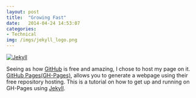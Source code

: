 ```yaml
---
layout: post
title:  "Growing Fast"
date:   2014-04-24 14:53:07
categories:
- Technical
img: /imgs/jekyll_logo.png
---
```


[![Jekyll]({{site.base}}/imgs/jekyll_logo.png)][jekyll]

Seeing as how [GitHub][GitHub] is free and amazing, I chose to host my page on it. [GitHub Pages(GH-Pages)][GH-Pages], allows you to generate a webpage using their free repository hosting. This is a tutorial on how to get up and running on GH-Pages using [Jekyll][Jekyll].

[GitHub]:     https://github.com/
[GH-Pages]:   https://pages.github.com/
[jekyll]:     http://jekyllrb.com/
